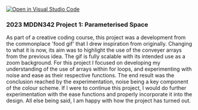 [![Open in Visual Studio Code](https://classroom.github.com/assets/open-in-vscode-c66648af7eb3fe8bc4f294546bfd86ef473780cde1dea487d3c4ff354943c9ae.svg)](https://classroom.github.com/online_ide?assignment_repo_id=10300731&assignment_repo_type=AssignmentRepo)
### 2023 MDDN342 Project 1: Parameterised Space
As part of a creative coding course, this project was a development from the commonplace 'food gif' that I drew inspiration from originally. Changing to what it is now, its aim was to highlight the use of the conveyer arrays from the previous idea. The gif is fully scalable with its intended use as a zoom background. For this project I focused on developing my understanding of the use of arrays within for loops, and experimenting with noise and ease as their respective functions. The end result was the conclusion reached by the experimentation, noise being a key component of the colour scheme. If I were to continue this project, I would do further experimentation with the ease functions and properly incorporate it into the design. All else being said, I am happy with how the project has turned out. 

